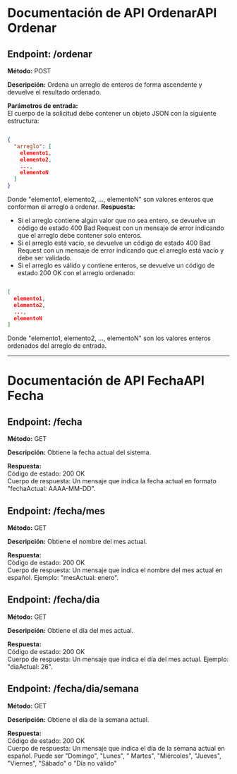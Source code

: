Documentación de API OrdenarAPI Ordenar
===========

Endpoint: /ordenar
------------------

**Método:** POST

**Descripción:** Ordena un arreglo de enteros de forma ascendente y devuelve el resultado ordenado.

**Parámetros de entrada:**   
El cuerpo de la solicitud debe contener un objeto JSON con la siguiente estructura:

```json

{
  "arreglo": [
    elemento1,
    elemento2,
    ...,
    elementoN
  ]
}

```

Donde "elemento1, elemento2, ..., elementoN" son valores enteros que conforman el arreglo a ordenar.  **Respuesta:**

- Si el arreglo contiene algún valor que no sea entero, se devuelve un código de estado 400 Bad Request con un mensaje
  de error indicando que el arreglo debe contener solo enteros.
- Si el arreglo está vacío, se devuelve un código de estado 400 Bad Request con un mensaje de error indicando que el
  arreglo está vacío y debe ser validado.
- Si el arreglo es válido y contiene enteros, se devuelve un código de estado 200 OK con el arreglo ordenado:

```json

[
  elemento1,
  elemento2,
  ...,
  elementoN
]

```

Donde "elemento1, elemento2, ..., elementoN" son los valores enteros ordenados del arreglo de entrada.

---
Documentación de API FechaAPI Fecha
=========

Endpoint: /fecha
----------------

**Método:** GET

**Descripción:** Obtiene la fecha actual del sistema.

**Respuesta:**   
Código de estado: 200 OK   
Cuerpo de respuesta: Un mensaje que indica la fecha actual en formato "fechaActual: AAAA-MM-DD".

Endpoint: /fecha/mes
--------------------

**Método:** GET

**Descripción:** Obtiene el nombre del mes actual.

**Respuesta:**   
Código de estado: 200 OK   
Cuerpo de respuesta: Un mensaje que indica el nombre del mes actual en español. Ejemplo: "mesActual: enero".

Endpoint: /fecha/dia
--------------------

**Método:** GET

**Descripción:** Obtiene el día del mes actual.

**Respuesta:**   
Código de estado: 200 OK   
Cuerpo de respuesta: Un mensaje que indica el día del mes actual. Ejemplo: "diaActual: 26".

Endpoint: /fecha/dia/semana
---------------------------

**Método:** GET

**Descripción:** Obtiene el día de la semana actual.

**Respuesta:**   
Código de estado: 200 OK   
Cuerpo de respuesta: Un mensaje que indica el día de la semana actual en español. Puede ser "Domingo", "Lunes", "
Martes", "Miércoles", "Jueves", "Viernes", "Sábado" o "Día no válido"